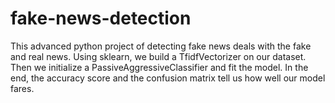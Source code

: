 # fake-news-detection
 This advanced python project of detecting fake news deals with the fake and real news.   Using sklearn, we build a TfidfVectorizer on our dataset. Then we initialize a PassiveAggressiveClassifier and fit the model.   In the end, the accuracy score and the confusion matrix tell us how well our model fares.
